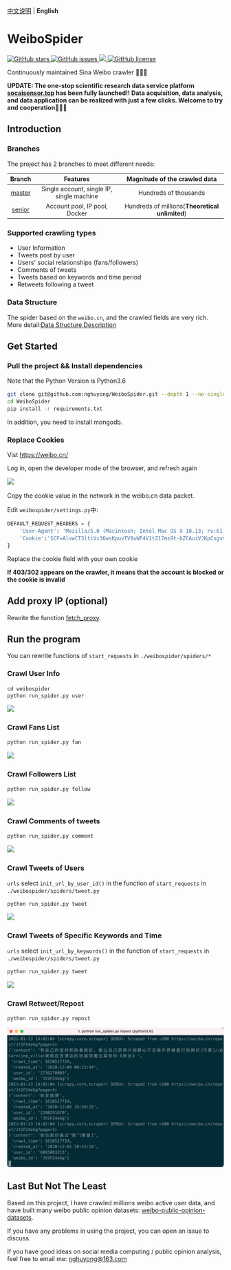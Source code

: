 [中文说明](./README.md) | **English**

# WeiboSpider
<a href="https://github.com/nghuyong/WeiboSpider/stargazers">
    <img src="https://img.shields.io/github/stars/nghuyong/WeiboSpider.svg?colorA=orange&colorB=orange&logo=github"
         alt="GitHub stars">
  </a>
  <a href="https://github.com/nghuyong/WeiboSpider/issues">
        <img src="https://img.shields.io/github/issues/nghuyong/WeiboSpider.svg"
             alt="GitHub issues">
  </a>
  <a href="https://github.com/nghuyong/WeiboSpider/">
        <img src="https://img.shields.io/github/last-commit/nghuyong/WeiboSpider.svg">
  </a>
  <a href="https://github.com/nghuyong/WeiboSpider/blob/master/LICENSE">
        <img src="https://img.shields.io/github/license/nghuyong/WeiboSpider.svg"
             alt="GitHub license">
</a>

Continuously maintained Sina Weibo crawler 🚀🚀🚀

**UPDATE: The one-stop scientific research data service platform [socaisensor.top](http://socialsensor.top/) has been fully launched!! 
Data acquisition, data analysis, and data application can be realized with just a few clicks. Welcome to try and cooperation👏👏👏**

## Introduction

### Branches
The project has 2 branches to meet different needs:

|Branch|Features|Magnitude of the crawled data|
|:---:|:---:|:---:|
|[master](https://github.com/nghuyong/WeiboSpider/tree/master)|Single account, single IP, single machine|Hundreds of thousands|
|[senior](https://github.com/nghuyong/WeiboSpider/tree/senior)|Account pool, IP pool, Docker|Hundreds of millions(**Theoretical unlimited**)|

### Supported crawling types
- User Information
- Tweets post by user
- Users' social relationships (fans/followers)
- Comments of tweets
- Tweets based on keywords and time period
- Retweets following a tweet

### Data Structure
The spider based on the `weibo.cn`, and the crawled fields are very rich. More detail:[Data Structure Description](./.github/data_stracture.md)

## Get Started

### Pull the project && Install dependencies
Note that the Python Version is Python3.6
```bash
git clone git@github.com:nghuyong/WeiboSpider.git --depth 1 --no-single-branch
cd WeiboSpider
pip install -r requirements.txt
```
In addition, you need to install mongodb.

### Replace Cookies
Vist https://weibo.cn/

Log in, open the developer mode of the browser, and refresh again

![](./.github/images/cookie_from_chrome.png)

Copy the cookie value in the network in the weibo.cn data packet.

Edit `weibospider/settings.py`中:
```python
DEFAULT_REQUEST_HEADERS = {
    'User-Agent': 'Mozilla/5.0 (Macintosh; Intel Mac OS X 10.13; rv:61.0) Gecko/20100101 Firefox/61.0',
    'Cookie':'SCF=AlvwCT3ltiVc36wsKpuvTV8uWF4V1tZ17ms9t-bZCAuiVJKpCsgvvmSdylNE6_4GbqwA_MWvxNgoc0Ks-qbZStc.; OUTFOX_SEARCH_USER_ID_NCOO=1258151803.428431; SUB=_2A25zjTjHDeRhGeBN6VUX9SvEzT-IHXVQjliPrDV6PUJbkdANLUvskW1NRJ24IEPNKfRaplNknl957NryzKEwBmhJ; SUHB=0ftpSdul-YZaMk; _T_WM=76982927613'
}
```
Replace the cookie field with your own cookie

**If 403/302 appears on the crawler, it means that the account is blocked or the cookie is invalid**

## Add proxy IP (optional)
Rewrite the function [fetch_proxy](./weibospider/middlewares.py#6L).

## Run the program

You can rewrite functions of `start_requests` in `./weibospider/spiders/*`

### Crawl User Info

```
cd weibospider
python run_spider.py user
```
![](./.github/images/user-spider.png)

### Crawl Fans List
```bash
python run_spider.py fan
```
![](./.github/images/fan-spider.png)


### Crawl Followers List
```bash
python run_spider.py follow
```
![](./.github/images/follow-spider.png)

### Crawl Comments of tweets
```bash
python run_spider.py comment
```
![](./.github/images/comment-spider.png)

### Crawl Tweets of Users
`urls` select `init_url_by_user_id()` in the function of `start_requests` in `./weibospider/spiders/tweet.py`
```bash
python run_spider.py tweet
```
![](./.github/images/tweet-user-spider.png)

### Crawl Tweets of Specific Keywords and Time
`urls` select `init_url_by_keywords()` in the function of `start_requests` in `./weibospider/spiders/tweet.py`
```bash
python run_spider.py tweet
```
![](./.github/images/tweet-keyword-spider.png)

### Crawl Retweet/Repost

```
python run_spider.py repost
```

![](./.github/images/repost-spider.png)


## Last But Not The Least
Based on this project, I have crawled millions weibo active user data, and have built many weibo public opinion datasets: [weibo-public-opinion-datasets](https://github.com/nghuyong/weibo-public-opinion-datasets).

If you have any problems in using the project, you can open an issue to discuss.

If you have good ideas on social media computing / public opinion analysis, feel free to email me: nghuyong@163.com
